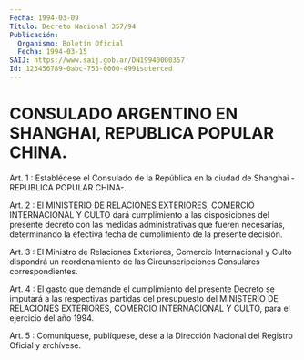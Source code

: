 ```yaml
---
Fecha: 1994-03-09
Título: Decreto Nacional 357/94
Publicación:
  Organismo: Boletín Oficial
  Fecha: 1994-03-15
SAIJ: https://www.saij.gob.ar/DN19940000357
Id: 123456789-0abc-753-0000-4991soterced
---
```

# CONSULADO ARGENTINO EN SHANGHAI, REPUBLICA POPULAR CHINA.

<a id="1"></a>
Art. 1 : Establécese el Consulado de la República en la ciudad de Shanghai -REPUBLICA POPULAR CHINA-.

<a id="2"></a>
Art.  2  :  El  MINISTERIO  DE RELACIONES EXTERIORES, COMERCIO INTERNACIONAL Y CULTO dará cumplimiento  a  las  disposiciones  del presente   decreto  con  las  medidas  administrativas  que  fueren necesarias,  determinando  la  efectiva fecha de cumplimiento de la presente decisión.

<a id="3"></a>
Art.  3  :  El  Ministro  de  Relaciones  Exteriores, Comercio Internacional  y  Culto  dispondrá  un  reordenamiento    de    las Circunscripciones Consulares correspondientes.

<a id="4"></a>
Art.  4  :  El  gasto que demande el cumplimiento del presente Decreto se imputará a  las respectivas partidas del presupuesto del MINISTERIO  DE  RELACIONES  EXTERIORES,  COMERCIO  INTERNACIONAL  Y CULTO, para el ejercicio del año 1994.

<a id="5"></a>
Art. 5 : Comuníquese, publíquese, dése a la Dirección Nacional del Registro Oficial y archívese.